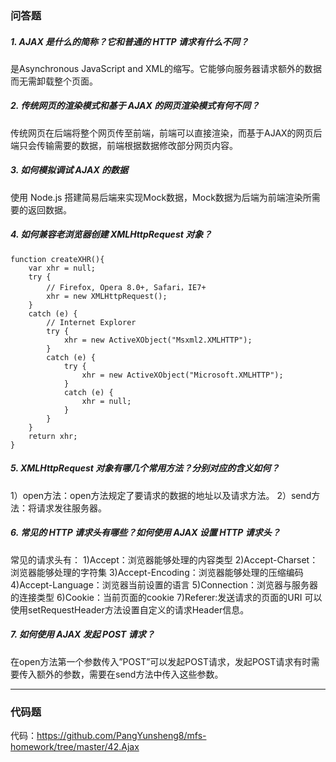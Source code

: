 ### 问答题
##### 1. AJAX 是什么的简称？它和普通的 HTTP 请求有什么不同？
是Asynchronous JavaScript and XML的缩写。它能够向服务器请求额外的数据而无需卸载整个页面。
##### 2. 传统网页的渲染模式和基于 AJAX 的网页渲染模式有何不同？
传统网页在后端将整个网页传至前端，前端可以直接渲染，而基于AJAX的网页后端只会传输需要的数据，前端根据数据修改部分网页内容。
##### 3. 如何模拟调试 AJAX 的数据
使用 Node.js 搭建简易后端来实现Mock数据，Mock数据为后端为前端渲染所需要的返回数据。
##### 4. 如何兼容老浏览器创建 XMLHttpRequest 对象？
```
function createXHR(){
    var xhr = null;
    try {
        // Firefox, Opera 8.0+, Safari，IE7+
        xhr = new XMLHttpRequest();
    }
    catch (e) {
        // Internet Explorer
        try {
            xhr = new ActiveXObject("Msxml2.XMLHTTP");
        }
        catch (e) {
            try {
                xhr = new ActiveXObject("Microsoft.XMLHTTP");
            }
            catch (e) {
                xhr = null;
            }
        }
    }
    return xhr;
}
```
##### 5. XMLHttpRequest 对象有哪几个常用方法？分别对应的含义如何？
1）open方法：open方法规定了要请求的数据的地址以及请求方法。
2）send方法：将请求发往服务器。
##### 6. 常见的 HTTP 请求头有哪些？如何使用 AJAX 设置 HTTP 请求头？
常见的请求头有：
1)Accept：浏览器能够处理的内容类型
2)Accept-Charset：浏览器能够处理的字符集
3)Accept-Encoding：浏览器能够处理的压缩编码
4)Accept-Language：浏览器当前设置的语言
5)Connection：浏览器与服务器的连接类型
6)Cookie：当前页面的cookie
7)Referer:发送请求的页面的URI
可以使用setRequestHeader方法设置自定义的请求Header信息。
##### 7. 如何使用 AJAX 发起 POST 请求？
在open方法第一个参数传入”POST”可以发起POST请求，发起POST请求有时需要传入额外的参数，需要在send方法中传入这些参数。

---
### 代码题
代码：https://github.com/PangYunsheng8/mfs-homework/tree/master/42.Ajax
